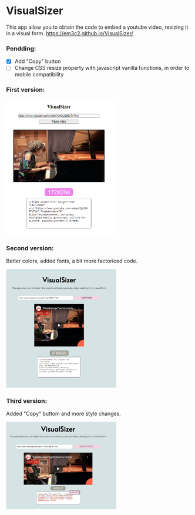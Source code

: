 # VisualSizer

This app allow you to obtain the code to embed a youtube video, resizing it in a visual form.
https://em3c2.github.io/VisualSizer/

### Pendding:
-  [x] Add "Copy" button 
-  [ ] Change CSS resize property with javascript vanilla functions, in order to mobile compatibility

### First version:

<img width="300px" src="./img/iter.png">

### Second version:
Better colors, added fonts, a bit more factoriced code.

<img width="300px" src="./img/iter2.png">

### Third version:
Added "Copy" buttom and more style changes.

<img width="300px" src="./img/iter3.png">
